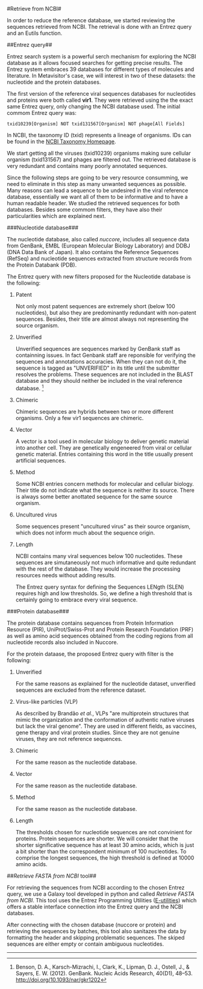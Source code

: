 #Retrieve from NCBI#

In order to reduce the reference database, we started reviewing the sequences retrieved from NCBI. The retrieval is done with an Entrez query and an Eutils function.

##Entrez query##

Entrez search system is a powerful serch mechanism for exploring the NCBI database as it allows focused searches for getting precise results. The Entrez system embraces 39 databases for different types of molecules and literature. In Metavisitor's case, we will interest in two of these datasets: the nucleotide and the protein databases.

The first version of the reference viral sequences databases for nucleotides and proteins were both called **vir1**. They were retrieved using the the exact same Entrez query, only changing the NCBI database used. The initial commom Entrez query was:

`txid10239[Organism] NOT txid131567[Organism] NOT phage[All Fields]`

In NCBI, the taxonomy ID (txid) represents a lineage of organisms. IDs can be found in the [NCBI Taxonomy Homepage](http://www.ncbi.nlm.nih.gov/Taxonomy/taxonomyhome.html/index.cgi). 

We start getting all the viruses (txid10239) organisms making sure cellular organism (txid131567) and phages are filtered out. The retrieved database is very redundant and contains many poorly annotated sequences.

Since the following steps are going to be very resource consumming, we need to eliminate in this step as many unwanted sequences as possible. Many reasons can lead a sequence to be undesired in the viral reference database, essentially we want all of them to be informative and to have a human readable header. We studied the retrieved sequences for both databases. Besides some commom filters, they have also their particularities which are explained next.

###Nucleotide database###

The nucleotide database, also called _nuccore_, includes all sequence data from GenBank, EMBL (European Molecular Biology Laboratory) and DDBJ (DNA Data Bank of Japan). It also contains the Reference Sequences (RefSeq) and nucleotide sequences extracted from structure records from the Protein Databank (PDB).

The Entrez query with new filters proposed for the Nucleotide database is the following:

<script src="https://gist.github.com/JuPeg/229773cb099918ebe3e00574e0026dee.js"></script>

1. Patent

	Not only most patent sequences are extremely short (below 100 nucleotides), but also they are predominantly redundant with non-patent sequences. Besides, their title are almost always not representing the source organism.

2. Unverified

	Unverified sequences are sequences marked by GenBank staff as containning issues. In fact Genbank staff are reponsible for verifying the sequences and annotations accuracies. When they can not do it, the sequence is tagged as "UNVERIFIED" in its title until the submitter resolves the problems. These sequences are not included in the BLAST database and they should neither be included in the viral reference database. [^Genbank]

3. Chimeric

	Chimeric sequences are hybrids between two or more different organisms. Only a few vir1 sequences are chimeric. 

4. Vector

	A vector is a tool used in molecular biology to deliver genetic material into another cell. They are genetically engeneered from viral or cellular genetic material. Entries containing this word in the title usually present artificial sequences.

4. Method

	Some NCBI entries concern methods for molecular and cellular biology. Their title do not indicate what the sequence is neither its source. There is always some better anottated sequence for the same source organism.

5. Uncultured virus

	Some sequences present "uncultured virus" as their source organism, which does not inform much about the sequence origin.

6. Length

	NCBI contains many viral sequences below 100 nucleotides. These sequences are simutaneously not much informative and quite redundant with the rest of the database. They would increase the processing resources needs without adding results.
	
	The Entrez query syntax for defining the Sequences LENgth (SLEN) requires high and low thresholds. So, we define a high threshold that is certainly going to embrace every viral sequence.

###Protein database###

The protein database contains sequences from Protein Information Resource (PIR), UniProt/Swiss-Prot and Protein Research Foundation (PRF) as well as amino acid sequences obtained from the coding regions from all nucleotide records also included in Nuccore.

For the protein dataase, the proposed Entrez query with filter is the following:

<script src="https://gist.github.com/JuPeg/506a87a602fffda5ef7459fb8750d931.js"></script>

1. Unverified
	
	For the same reasons as explained for the nucleotide dataset, unverified sequences are excluded from the reference dataset.
	
2. Virus-like particles (VLP)
	
	As described by Brandão _et al._, VLPs "are multiprotein structures that mimic the organization and the conformation of authentic native viruses but lack the viral genome". They are used in different fields,  as vaccines, gene therapy and viral protein studies. Since they are not genuine viruses, they are not reference sequences.
	
3. Chimeric

	For the same reason as the nucleotide database.

4. Vector

	For the same reason as the nucleotide database.

4. Method

	For the same reason as the nucleotide database.

4. Length

	The thresholds chosen for nucleotide sequences are not convinient for proteins. Protein sequences are shorter. We will consider that the shorter significative sequence has at least 30 amino acids, which is just a bit shorter than the correspondent minimum of 100 nucleotides. To comprise the longest sequences, the high threshold is defined at 10000 amino acids. 
	

##*Retrieve FASTA from NCBI* tool##

For retrieving the sequences from NCBI according to the chosen Entrez query, we use a Galaxy tool developed in python and called _Retrieve FASTA from NCBI_. This tool uses the Entrez Programming Utilities ([E-utilities](http://www.ncbi.nlm.nih.gov/books/NBK25501/)) which offers a stable interface connection into the Entrez query and the NCBI databases. 

After connecting with the chosen database (nuccore or protein) and retrieving the sequences by batches, this tool also sanitazes the data by formatting the header and skipping problematic sequences. The skiped sequences are either empty or contain ambiguous nucleotides.

---

[^Genbank]: Benson, D. A., Karsch-Mizrachi, I., Clark, K., Lipman, D. J., Ostell, J., & Sayers, E. W. (2012). GenBank. Nucleic Acids Research, 40(D1), 48–53. http://doi.org/10.1093/nar/gkr1202

[^Roldão]: Roldão, A., Mellado, M. C. M., Castilho, L. R., Carrondo, M. J., & Alves, P. M. (2010). Virus-like particles in vaccine development. Expert Review of Vaccines, 9(10), 1149–1176. http://doi.org/10.1586/erv.10.115